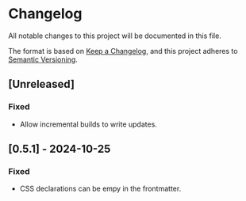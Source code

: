 # Changelog

All notable changes to this project will be documented in this file.

The format is based on [Keep a Changelog](https://keepachangelog.com/en/1.1.0/),
and this project adheres to [Semantic Versioning](https://semver.org/spec/v2.0.0.html).

## [Unreleased]

### Fixed

- Allow incremental builds to write updates.

## [0.5.1] - 2024-10-25

### Fixed

- CSS declarations can be empy in the frontmatter.
